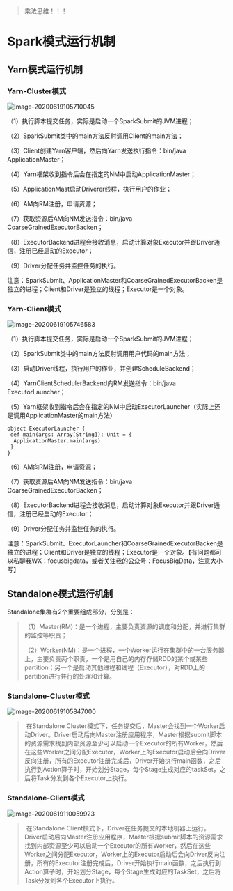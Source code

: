 > 乘法思维！！！

# Spark模式运行机制

## Yarn模式运行机制

### Yarn-Cluster模式

![image-20200619105710045](https://gitee.com/zhutiansama/MDPictureResitory/raw/master/img/20200619105711.png)

（1）执行脚本提交任务，实际是启动一个SparkSubmit的JVM进程；

（2）SparkSubmit类中的main方法反射调用Client的main方法；

（3）Client创建Yarn客户端，然后向Yarn发送执行指令：bin/java ApplicationMaster；

（4）Yarn框架收到指令后会在指定的NM中启动ApplicationMaster；

（5）ApplicationMast启动Driverer线程，执行用户的作业；

（6）AM向RM注册，申请资源；

（7）获取资源后AM向NM发送指令：bin/java CoarseGrainedExecutorBacken；

（8）ExecutorBackend进程会接收消息，启动计算对象Executor并跟Driver通信，注册已经启动的Executor；

（9）Driver分配任务并监控任务的执行。

注意：SparkSubmit、ApplicationMaster和CoarseGrainedExecutorBacken是独立的进程；Client和Driver是独立的线程；Executor是一个对象。

### Yarn-Client模式

![image-20200619105746583](https://gitee.com/zhutiansama/MDPictureResitory/raw/master/img/20200619105747.png)

（1）执行脚本提交任务，实际是启动一个SparkSubmit的JVM进程；

（2）SparkSubmit类中的main方法反射调用用户代码的main方法；

（3）启动Driver线程，执行用户的作业，并创建ScheduleBackend；

（4）YarnClientSchedulerBackend向RM发送指令：bin/java ExecutorLauncher；

（5）Yarn框架收到指令后会在指定的NM中启动ExecutorLauncher（实际上还是调用ApplicationMaster的main方法）

```
object ExecutorLauncher {
 def main(args: Array[String]): Unit = {
  ApplicationMaster.main(args)
 }
}
```

（6）AM向RM注册，申请资源；

（7）获取资源后AM向NM发送指令：bin/java CoarseGrainedExecutorBacken；

（8）ExecutorBackend进程会接收消息，启动计算对象Executor并跟Driver通信，注册已经启动的Executor；

（9）Driver分配任务并监控任务的执行。

注意：SparkSubmit、ExecutorLauncher和CoarseGrainedExecutorBacken是独立的进程；Client和Driver是独立的线程；Executor是一个对象。【有问题都可以私聊我WX：focusbigdata，或者关注我的公众号：FocusBigData，注意大小写】

## Standalone模式运行机制

Standalone集群有2个重要组成部分，分别是：

> （1）Master(RM)：是一个进程，主要负责资源的调度和分配，并进行集群的监控等职责；
>
> （2）Worker(NM)：是一个进程，一个Worker运行在集群中的一台服务器上，主要负责两个职责，一个是用自己的内存存储RDD的某个或某些partition；另一个是启动其他进程和线程（Executor），对RDD上的partition进行并行的处理和计算。

### Standalone-Cluster模式

![image-20200619105847000](https://gitee.com/zhutiansama/MDPictureResitory/raw/master/img/20200619105847.png)

> ​	在Standalone Cluster模式下，任务提交后，Master会找到一个Worker启动Driver。Driver启动后向Master注册应用程序，Master根据submit脚本的资源需求找到内部资源至少可以启动一个Executor的所有Worker，然后在这些Worker之间分配Executor，Worker上的Executor启动后会向Driver反向注册，所有的Executor注册完成后，Driver开始执行main函数，之后执行到Action算子时，开始划分Stage，每个Stage生成对应的taskSet，之后将Task分发到各个Executor上执行。

### Standalone-Client模式

![image-20200619110059923](https://gitee.com/zhutiansama/MDPictureResitory/raw/master/img/20200619110100.png)

> ​	在Standalone Client模式下，Driver在任务提交的本地机器上运行。Driver启动后向Master注册应用程序，Master根据submit脚本的资源需求找到内部资源至少可以启动一个Executor的所有Worker，然后在这些Worker之间分配Executor，Worker上的Executor启动后会向Driver反向注册，所有的Executor注册完成后，Driver开始执行main函数，之后执行到Action算子时，开始划分Stage，每个Stage生成对应的TaskSet，之后将Task分发到各个Executor上执行。